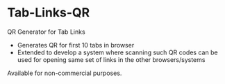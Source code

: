 # Tab-Links-QR
QR Generator for Tab Links
- Generates QR for first 10 tabs in browser
- Extended to develop a system where scanning such QR codes can be used for opening same set of links in the other browsers/systems

Available for non-commercial purposes.

